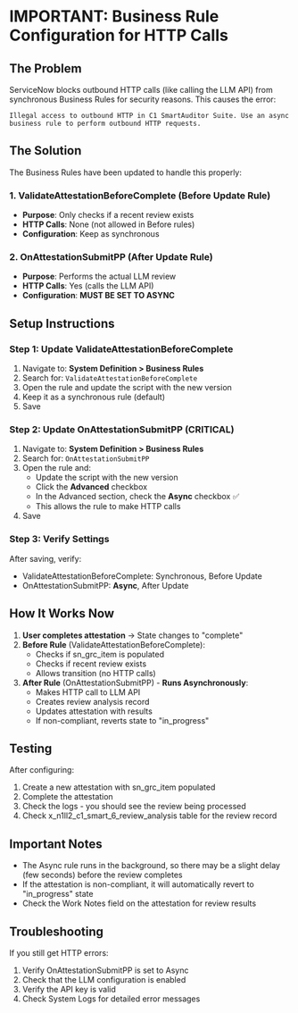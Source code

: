 # IMPORTANT: Business Rule Configuration for HTTP Calls

## The Problem
ServiceNow blocks outbound HTTP calls (like calling the LLM API) from synchronous Business Rules for security reasons. This causes the error:
```
Illegal access to outbound HTTP in C1 SmartAuditor Suite. Use an async business rule to perform outbound HTTP requests.
```

## The Solution
The Business Rules have been updated to handle this properly:

### 1. ValidateAttestationBeforeComplete (Before Update Rule)
- **Purpose**: Only checks if a recent review exists
- **HTTP Calls**: None (not allowed in Before rules)
- **Configuration**: Keep as synchronous

### 2. OnAttestationSubmitPP (After Update Rule)
- **Purpose**: Performs the actual LLM review
- **HTTP Calls**: Yes (calls the LLM API)
- **Configuration**: **MUST BE SET TO ASYNC**

## Setup Instructions

### Step 1: Update ValidateAttestationBeforeComplete
1. Navigate to: **System Definition > Business Rules**
2. Search for: `ValidateAttestationBeforeComplete`
3. Open the rule and update the script with the new version
4. Keep it as a synchronous rule (default)
5. Save

### Step 2: Update OnAttestationSubmitPP (CRITICAL)
1. Navigate to: **System Definition > Business Rules**
2. Search for: `OnAttestationSubmitPP`
3. Open the rule and:
   - Update the script with the new version
   - Click the **Advanced** checkbox
   - In the Advanced section, check the **Async** checkbox ✅
   - This allows the rule to make HTTP calls
4. Save

### Step 3: Verify Settings
After saving, verify:
- ValidateAttestationBeforeComplete: Synchronous, Before Update
- OnAttestationSubmitPP: **Async**, After Update

## How It Works Now

1. **User completes attestation** → State changes to "complete"
2. **Before Rule** (ValidateAttestationBeforeComplete):
   - Checks if sn_grc_item is populated
   - Checks if recent review exists
   - Allows transition (no HTTP calls)
3. **After Rule** (OnAttestationSubmitPP) - **Runs Asynchronously**:
   - Makes HTTP call to LLM API
   - Creates review analysis record
   - Updates attestation with results
   - If non-compliant, reverts state to "in_progress"

## Testing
After configuring:
1. Create a new attestation with sn_grc_item populated
2. Complete the attestation
3. Check the logs - you should see the review being processed
4. Check x_n1ll2_c1_smart_6_review_analysis table for the review record

## Important Notes
- The Async rule runs in the background, so there may be a slight delay (few seconds) before the review completes
- If the attestation is non-compliant, it will automatically revert to "in_progress" state
- Check the Work Notes field on the attestation for review results

## Troubleshooting
If you still get HTTP errors:
1. Verify OnAttestationSubmitPP is set to Async
2. Check that the LLM configuration is enabled
3. Verify the API key is valid
4. Check System Logs for detailed error messages
